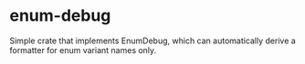 # enum-debug
Simple crate that implements EnumDebug, which can automatically derive a formatter for enum variant names only.
